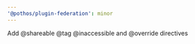 ```yaml
---
'@pothos/plugin-federation': minor
---
```


Add @shareable @tag @inaccessible and @override directives
